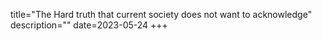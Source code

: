 title="The Hard truth that current society does not want to acknowledge"
description=""
date=2023-05-24
+++
<script>
window.location.replace("https://www.youtube.com/watch?v=dQw4w9WgXcQ");
</script>
